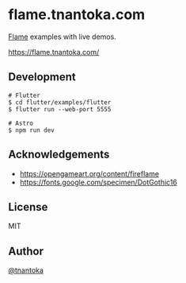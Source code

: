 # flame.tnantoka.com

[Flame](https://flame-engine.org/) examples with live demos.

https://flame.tnantoka.com/

## Development

```
# Flutter
$ cd flutter/examples/flutter
$ flutter run --web-port 5555

# Astro
$ npm run dev
```

## Acknowledgements

- https://opengameart.org/content/fireflame
- https://fonts.google.com/specimen/DotGothic16

## License

MIT

## Author

[@tnantoka](https://twitter.com/tnantoka)
